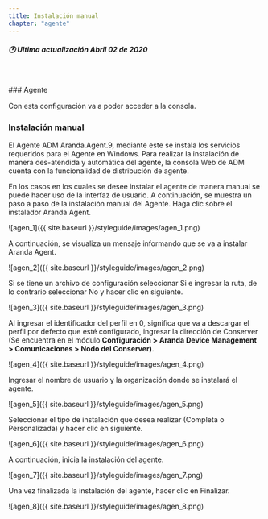 ```yaml
---
title: Instalación manual
chapter: "agente"
---
```

##### 🕐 Ultima actualización Abril 02 de 2020
<br>
<br>
### Agente

Con esta conﬁguración va a poder acceder a la consola.

### Instalación manual

El Agente ADM Aranda.Agent.9, mediante este se instala los servicios requeridos para el Agente en Windows. Para realizar la instalación de manera des-atendida y automática del agente, la consola Web de ADM cuenta con la funcionalidad de distribución de agente.

En los casos en los cuales se desee instalar el agente de manera manual se puede hacer uso de la interfaz de usuario. A continuación, se muestra un paso a paso de la instalación manual del Agente. Haga clic sobre el instalador Aranda Agent.

![agen_1]({{ site.baseurl }}/styleguide/images/agen_1.png)

A continuación, se visualiza un mensaje informando que se va a instalar Aranda Agent.

![agen_2]({{ site.baseurl }}/styleguide/images/agen_2.png)

Si se tiene un archivo de configuración seleccionar Si e ingresar la ruta, de lo contrario seleccionar No y hacer clic en siguiente.

![agen_3]({{ site.baseurl }}/styleguide/images/agen_3.png)

Al ingresar el identificador del perfil en 0, significa que va a descargar el perfil por defecto que esté configurado, ingresar la dirección de Conserver (Se encuentra en el módulo **Configuración > Aranda Device Management > Comunicaciones > Nodo del Conserver)**.

![agen_4]({{ site.baseurl }}/styleguide/images/agen_4.png)

Ingresar el nombre de usuario y la organización donde se instalará el agente.

![agen_5]({{ site.baseurl }}/styleguide/images/agen_5.png)

Seleccionar el tipo de instalación que desea realizar (Completa o Personalizada) y hacer clic en siguiente.

![agen_6]({{ site.baseurl }}/styleguide/images/agen_6.png)

A continuación, inicia la instalación del agente.

![agen_7]({{ site.baseurl }}/styleguide/images/agen_7.png)


Una vez finalizada la instalación del agente, hacer clic en Finalizar.

![agen_8]({{ site.baseurl }}/styleguide/images/agen_8.png)
